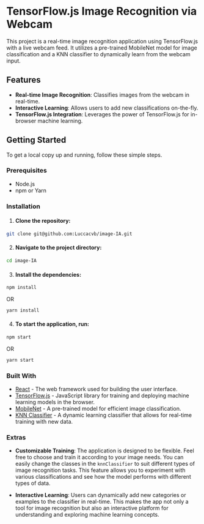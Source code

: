 # TensorFlow.js Image Recognition via Webcam

This project is a real-time image recognition application using TensorFlow.js with a live webcam feed. It utilizes a pre-trained MobileNet model for image classification and a KNN classifier to dynamically learn from the webcam input.

## Features

- **Real-time Image Recognition**: Classifies images from the webcam in real-time.
- **Interactive Learning**: Allows users to add new classifications on-the-fly.
- **TensorFlow.js Integration**: Leverages the power of TensorFlow.js for in-browser machine learning.

## Getting Started

To get a local copy up and running, follow these simple steps.

### Prerequisites

- Node.js
- npm or Yarn

### Installation

1. #### Clone the repository:
```bash
git clone git@github.com:Luccacvb/image-IA.git
```
2. #### Navigate to the project directory:
```bash
cd image-IA
```

3. #### Install the dependencies:
```bash
npm install
```
OR

```bash
yarn install
```

4. #### To start the application, run:
```bash
npm start
```
OR

```bash
yarn start
```

### Built With

- [React](https://reactjs.org/) - The web framework used for building the user interface.
- [TensorFlow.js](https://www.tensorflow.org/js) - JavaScript library for training and deploying machine learning models in the browser.
- [MobileNet](https://github.com/tensorflow/tfjs-models/tree/master/mobilenet) - A pre-trained model for efficient image classification.
- [KNN Classifier](https://github.com/tensorflow/tfjs-models/tree/master/knn-classifier) - A dynamic learning classifier that allows for real-time training with new data.


### Extras

- **Customizable Training**: The application is designed to be flexible. Feel free to choose and train it according to your image needs. You can easily change the classes in the `knnClassifier` to suit different types of image recognition tasks. This feature allows you to experiment with various classifications and see how the model performs with different types of data.

- **Interactive Learning**: Users can dynamically add new categories or examples to the classifier in real-time. This makes the app not only a tool for image recognition but also an interactive platform for understanding and exploring machine learning concepts.
